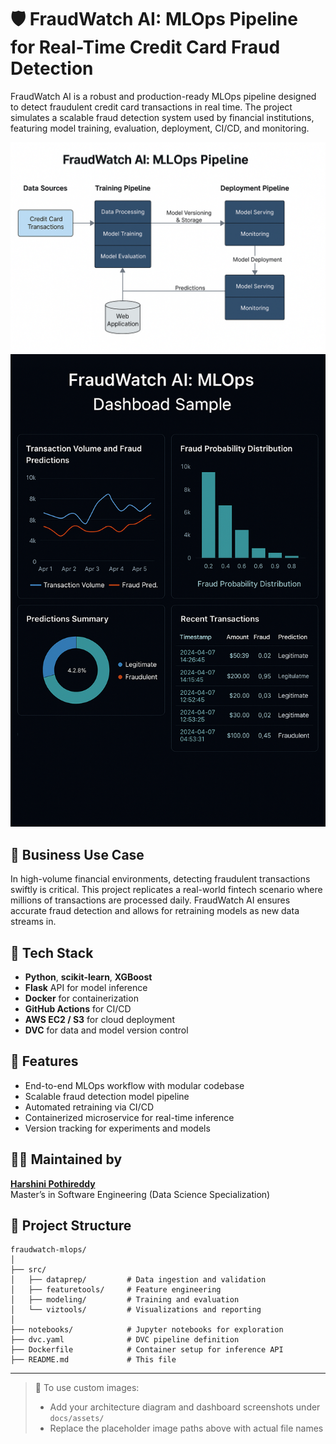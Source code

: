 # 🛡️ FraudWatch AI: MLOps Pipeline for Real-Time Credit Card Fraud Detection

FraudWatch AI is a robust and production-ready MLOps pipeline designed to detect fraudulent credit card transactions in real time. The project simulates a scalable fraud detection system used by financial institutions, featuring model training, evaluation, deployment, CI/CD, and monitoring.

![Pipeline Architecture](docs/assets/pipeline_architecture.png)
![Dashboard Sample](docs/assets/sample_dashboard.png)

## 💼 Business Use Case

In high-volume financial environments, detecting fraudulent transactions swiftly is critical. This project replicates a real-world fintech scenario where millions of transactions are processed daily. FraudWatch AI ensures accurate fraud detection and allows for retraining models as new data streams in.

## 🧰 Tech Stack

- **Python**, **scikit-learn**, **XGBoost**
- **Flask** API for model inference
- **Docker** for containerization
- **GitHub Actions** for CI/CD
- **AWS EC2 / S3** for cloud deployment
- **DVC** for data and model version control

## 🚀 Features

- End-to-end MLOps workflow with modular codebase
- Scalable fraud detection model pipeline
- Automated retraining via CI/CD
- Containerized microservice for real-time inference
- Version tracking for experiments and models

## 👩‍💻 Maintained by

**[Harshini Pothireddy](https://github.com/harshini1708)**  
Master’s in Software Engineering (Data Science Specialization)

## 📂 Project Structure

```
fraudwatch-mlops/
│
├── src/
│   ├── dataprep/         # Data ingestion and validation
│   ├── featuretools/     # Feature engineering
│   ├── modeling/         # Training and evaluation
│   └── viztools/         # Visualizations and reporting
│
├── notebooks/            # Jupyter notebooks for exploration
├── dvc.yaml              # DVC pipeline definition
├── Dockerfile            # Container setup for inference API
├── README.md             # This file
```

---

> 📸 To use custom images:
> - Add your architecture diagram and dashboard screenshots under `docs/assets/`
> - Replace the placeholder image paths above with actual file names

